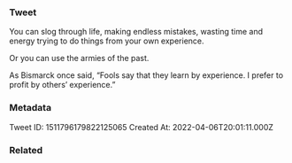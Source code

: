 ### Tweet
You can slog through life, making endless mistakes, wasting time and energy trying to do things from your own experience.

Or you can use the armies of the past.

As Bismarck once said, “Fools say that they learn by experience. I prefer to profit by others’ experience.”

### Metadata
Tweet ID: 1511796179822125065
Created At: 2022-04-06T20:01:11.000Z

### Related

